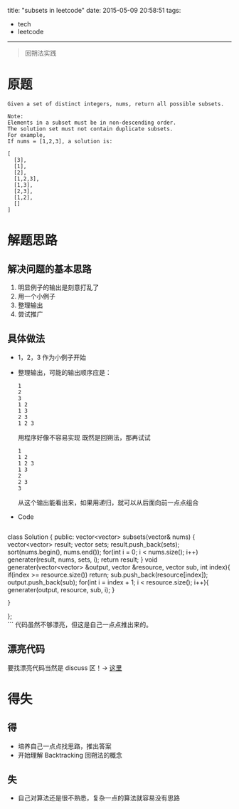 title: "subsets in leetcode"
date: 2015-05-09 20:58:51
tags:
- tech
- leetcode
---

> 回朔法实践
 
<!--more-->
# 原题

```
Given a set of distinct integers, nums, return all possible subsets.

Note:
Elements in a subset must be in non-descending order.
The solution set must not contain duplicate subsets.
For example,
If nums = [1,2,3], a solution is:

[
  [3],
  [1],
  [2],
  [1,2,3],
  [1,3],
  [2,3],
  [1,2],
  []
]
```

# 解题思路

## 解决问题的基本思路

1. 明显例子的输出是刻意打乱了
2. 用一个小例子
3. 整理输出
4. 尝试推广

## 具体做法
* 1，2，3 作为小例子开始  
* 整理输出，可能的输出顺序应是：

	```
	1
	2
	3
	1 2
	1 3
	2 3
	1 2 3
	
	```
	用程序好像不容易实现
	既然是回朔法，那再试试
	
	```
	1
	1 2
	1 2 3
	1 3
	2
	2 3
	3
	```
	从这个输出能看出来，如果用递归，就可以从后面向前一点点组合
* Code

	```
class Solution {
public:
    vector<vector<int>> subsets(vector<int>& nums) {
        vector<vector<int>> result;
        vector<int> sets;
        result.push_back(sets);
        sort(nums.begin(), nums.end());
        for(int i = 0; i < nums.size(); i++)
            generater(result, nums, sets, i);
        return result;
    }
    void generater(vector<vector<int>> &output, vector<int> &resource, vector<int> sub, int index){
        if(index >= resource.size())
            return;
        sub.push_back(resource[index]);
        output.push_back(sub);
        for(int i = index + 1; i < resource.size(); i++){
            generater(output, resource, sub, i);
        }


    }
};	
	```
代码虽然不够漂亮，但这是自己一点点推出来的。

## 漂亮代码 
要找漂亮代码当然是 discuss 区！-> [这里](https://leetcode.com/discuss/questions/oj/subsets)

# 得失

## 得
* 培养自己一点点找思路，推出答案
* 开始理解 Backtracking 回朔法的概念

## 失

* 自己对算法还是很不熟悉，复杂一点的算法就容易没有思路